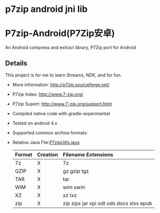 # p7zip android jni lib

# P7zip-Android(P7Zip安卓)

An Android compress and extract library, P7Zip port for Android

## Details

This project is for me to learn Streams, NDK, and for fun.

- More information: <http://p7zip.sourceforge.net/>
- P7zip Index: <http://www.7-zip.org/>
- P7zip Suport: <http://www.7-zip.org/support.html>
- Compiled native code with gradle-experimental
- Tested on android 4.x
- Supported common archive formats:
- Relative Java File:[P7zipUtils.java](java/com/kw/lib/p7zip/P7zipUtils.java)

  | Format | Creation | Filename Extensions |
  |:-------|:---------|:-----------------| 
  | 7z | X | 7z | | BZIP2 | X | bz2 bzip2 tbz2 tbz |
  | GZIP | X | gz gzip tgz |
  | TAR | X | tar |
  | WIM | X | wim swm | 
  | XZ | X | xz txz | 
  | zip | X | zip zipx jar xpi odt ods docx xlsx epub |
